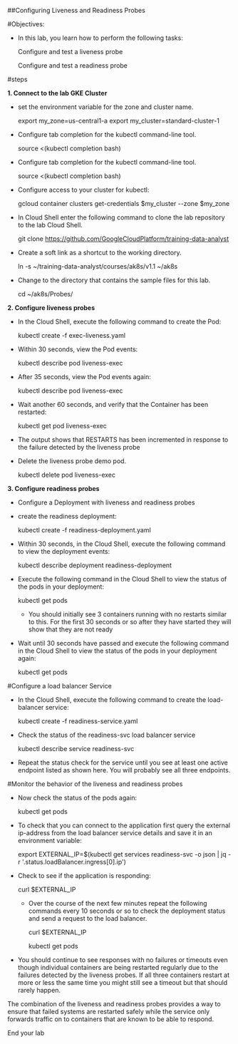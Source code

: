 ##Configuring Liveness and Readiness Probes

#Objectives:


- In this lab, you learn how to perform the following tasks:

    Configure and test a liveness probe

    Configure and test a readiness probe

#steps

**1. Connect to the lab GKE Cluster**


 - set the environment variable for the zone and cluster name.

    export my_zone=us-central1-a
    export my_cluster=standard-cluster-1


 - Configure tab completion for the kubectl command-line tool.

    source <(kubectl completion bash)



 - Configure tab completion for the kubectl command-line tool.

    source <(kubectl completion bash)


 - Configure access to your cluster for kubectl:

    gcloud container clusters get-credentials $my_cluster --zone $my_zone


 - In Cloud Shell enter the following command to clone the lab repository to the lab Cloud Shell.

    git clone https://github.com/GoogleCloudPlatform/training-data-analyst



  - Create a soft link as a shortcut to the working directory.

    ln -s ~/training-data-analyst/courses/ak8s/v1.1 ~/ak8s



  - Change to the directory that contains the sample files for this lab.

    cd ~/ak8s/Probes/


**2. Configure liveness probes**




 - In the Cloud Shell, execute the following command to create the Pod:

    kubectl create -f exec-liveness.yaml



 - Within 30 seconds, view the Pod events:

    kubectl describe pod liveness-exec



 - After 35 seconds, view the Pod events again:

    kubectl describe pod liveness-exec


  - Wait another 60 seconds, and verify that the Container has been restarted:

    kubectl get pod liveness-exec


 - The output shows that RESTARTS has been incremented in response to the failure detected by the liveness probe



 - Delete the liveness probe demo pod.

    kubectl delete pod liveness-exec


**3. Configure readiness probes**


- Configure a Deployment with liveness and readiness probes


- create the readiness deployment:

    kubectl create -f readiness-deployment.yaml

 - Within 30 seconds, in the Cloud Shell, execute the following command to view the deployment events:

    kubectl describe deployment readiness-deployment

- Execute the following command in the Cloud Shell to view the status of the pods in your deployment:

    kubectl get pods

  - You should initially see 3 containers running with no restarts similar to this. For the first 30 seconds or so after they have started they will show that they are not ready


- Wait until 30 seconds have passed and execute the following command in the Cloud Shell to view the status of the pods in your deployment again:

    kubectl get pods

#Configure a load balancer Service



- In the Cloud Shell, execute the following command to create the load-balancer service:

    kubectl create -f readiness-service.yaml


- Check the status of the readiness-svc load balancer service

    kubectl describe service readiness-svc




 - Repeat the status check for the service until you see at least one active endpoint listed as shown here. You will probably see all three endpoints.

#Monitor the behavior of the liveness and readiness probes



- Now check the status of the pods again:

    kubectl get pods


- To check that you can connect to the application first query the external ip-address from the load balancer service details and save it in an environment variable:


    export EXTERNAL_IP=$(kubectl get services readiness-svc -o json | jq -r '.status.loadBalancer.ingress[0].ip')



- Check to see if the application is responding:

    curl $EXTERNAL_IP



  - Over the course of the next few minutes repeat the following commands every 10 seconds or so to check the deployment status and send a request to the load balancer.

    curl $EXTERNAL_IP

    kubectl get pods



 - You should continue to see responses with no failures or timeouts even though individual containers are being restarted regularly due to the failures detected by the liveness probes. If all three containers restart at more or less the same time you might still see a timeout but that should rarely happen.

The combination of the liveness and readiness probes provides a way to ensure that failed systems are restarted safely while the service only forwards traffic on to containers that are known to be able to respond.

End your lab

